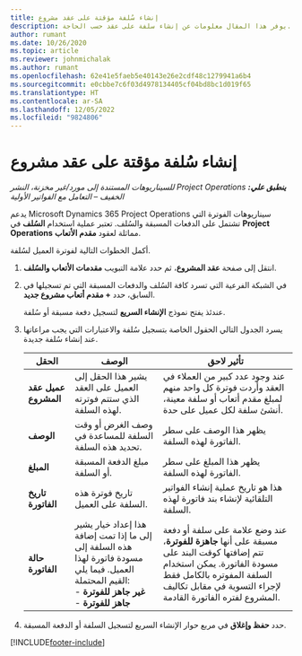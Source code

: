 ```yaml
---
title: إنشاء سُلفة مؤقتة على عقد مشروع
description: يوفر هذا المقال معلومات عن إنشاء سلفة على عقد حسب الحاجة.
author: rumant
ms.date: 10/26/2020
ms.topic: article
ms.reviewer: johnmichalak
ms.author: rumant
ms.openlocfilehash: 62e41e5faeb5e40143e26e2cdf48c1279941a6b4
ms.sourcegitcommit: e0cbbe7c6f03d4978134405cf04bd8bc1d019f65
ms.translationtype: HT
ms.contentlocale: ar-SA
ms.lasthandoff: 12/05/2022
ms.locfileid: "9824806"
---
```

# <a name="create-an-ad-hoc-advance-on-a-project-contract"></a>إنشاء سُلفة مؤقتة على عقد مشروع

_**ينطبق علي:** ‏‫Project Operations للسيناريوهات المستندة إلى مورد/غير مخزنة‬، ‏‫النشر الخفيف – التعامل مع الفواتير الأولية‬_

يدعم Microsoft Dynamics 365 Project Operations سيناريوهات الفوترة التي تشتمل على الدفعات المسبقة والسُلف. تعتبر عملية استخدام **السُلف** في **Project Operations** مماثلة لعقود **مقدم الأتعاب**. 

أكمل الخطوات التالية لفوترة العميل لسُلفة.

1. انتقل إلى صفحة **عقد المشروع**، ثم حدد علامة التبويب **مقدمات الأتعاب والسُلف**.
2. في الشبكة الفرعية التي تسرد كافة السُلف والدفعات المسبقة التي تم تسجيلها في السابق، حدد **+ مقدم أتعاب مشروع جديد**. 

    عندئذ يفتح نموذج **الإنشاء السريع** لتسجيل دفعة مسبقة أو سُلفة.
    
3. يسرد الجدول التالي الحقول الخاصة بتسجيل سُلفة والاعتبارات التي يجب مراعاتها عند إنشاء سُلفة جديدة.

    | الحقل | ‏‏الوصف | تأثير لاحق |
    | --- | --- | --- |
    | **عميل عقد المشروع** | يشير هذا الحقل إلى العميل على العقد الذي ستتم فوترته لهذه السلفة. | عند وجود عدد كبير من العملاء في العقد وأردت فوترة كل واحد منهم لمبلغ مقدم أتعاب أو سلفة معينة، أنشئ سلفة لكل عميل على حدة. |
    | **الوصف** | وصف الغرض أو وقت السلفة للمساعدة في تحديد هذه السلفة. | يظهر هذا الوصف على سطر الفاتورة لهذه السلفة. |
    | **المبلغ** | مبلغ الدفعة المسبقة أو السلفة. | يظهر هذا المبلغ على سطر الفاتورة لهذه السلفة. |
    | **تاريخ الفاتورة** | تاريخ فوترة هذه السلفة على العميل. | هذا هو تاريخ عملية إنشاء الفواتير التلقائية لإنشاء بند فاتورة لهذه السلفة. |
    | **حالة الفاتورة** | هذا إعداد خيار يشير إلى ما إذا تمت إضافة هذه السلفة إلى مسودة فاتورة لهذا العميل. فيما يلي القيم المحتملة:</br>- **غير جاهز للفوترة**</br>- **جاهز للفوترة** | عند وضع علامة على سلفة أو دفعة مسبقة على أنها **جاهزة للفوترة**، تتم إضافتها كوقت البند على مسودة الفاتورة. يمكن استخدام السلفة المفوتره بالكامل فقط لإجراء التسوية في مقابل تكاليف المشروع لفتره الفاتورة القادمة. |

4. حدد **حفظ وإغلاق** في مربع حوار الإنشاء السريع لتسجيل السلفة أو الدفعة المسبقة.


[!INCLUDE[footer-include](../../includes/footer-banner.md)]
